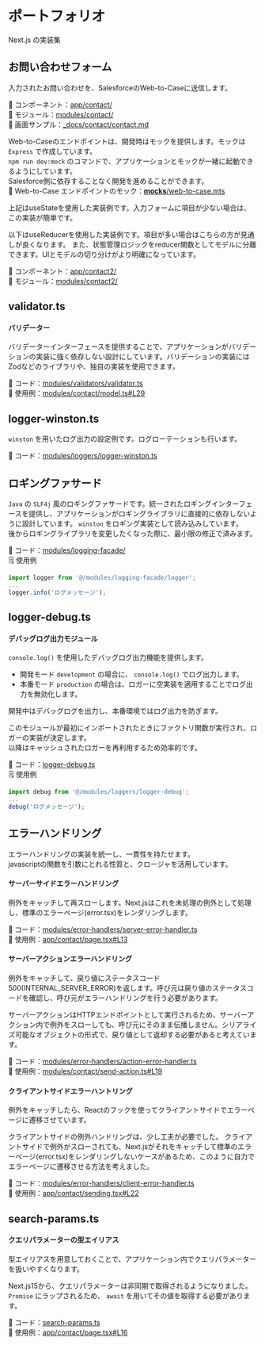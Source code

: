# ポートフォリオ
Next.js の実装集

## お問い合わせフォーム

入力されたお問い合わせを、SalesforceのWeb-to-Caseに送信します。  

:open_file_folder: コンポーネント：[app/contact/](app/contact)  
:open_file_folder: モジュール：[modules/contact/](modules/contact)  
:open_file_folder: 画面サンプル：[_docs/contact/contact.md](_docs/contact/contact.md)  

Web-to-Caseのエンドポイントは、開発時はモックを提供します。モックは `Express` で作成しています。  
`npm run dev:mock` のコマンドで、アプリケーションとモックが一緒に起動できるようにしています。  
Salesforce側に依存することなく開発を進めることができます。  
:open_file_folder: Web-to-Case エンドポイントのモック：[__mocks__/web-to-case.mts](__mocks__/web-to-case.mts)  

上記はuseStateを使用した実装例です。入力フォームに項目が少ない場合は、この実装が簡単です。

以下はuseReducerを使用した実装例です。項目が多い場合はこちらの方が見通しが良くなります。
また、状態管理ロジックをreducer関数としてモデルに分離できます。UIとモデルの切り分けがより明確になっています。

:open_file_folder: コンポーネント：[app/contact2/](app/contact2)  
:open_file_folder: モジュール：[modules/contact2/](modules/contact2)  


## validator.ts  
#### バリデーター
バリデーターインターフェースを提供することで、アプリケーションがバリデーションの実装に強く依存しない設計にしています。バリデーションの実装にはZodなどのライブラリや、独自の実装を使用できます。

:open_file_folder: コード：[modules/validators/validator.ts](modules/validators/validator.ts)  
:open_file_folder: 使用例：[modules/contact/model.ts#L29](modules/contact/model.ts#L29)


## logger-winston.ts
`winston` を用いたログ出力の設定例です。ログローテーションも行います。  

:open_file_folder: コード：[modules/loggers/logger-winston.ts](modules/loggers/logger-winston.ts)  

## ロギングファサード

`Java` の `SLF4j` 風のロギングファサードです。統一されたロギングインターフェースを提供し、アプリケーションがロギングライブラリに直接的に依存しないように設計しています。
`winston` をロギング実装として読み込みしています。  
後からロギングライブラリを変更したくなった際に、最小限の修正で済みます。

:open_file_folder: コード：[modules/logging-facade/](modules/logging-facade/)  
:spiral_notepad: 使用例
```ts
import logger from '@/modules/logging-facade/logger';
...
logger.info('ログメッセージ');
```

## logger-debug.ts
#### デバッグログ出力モジュール

`console.log()` を使用したデバッグログ出力機能を提供します。
- 開発モード `development` の場合に、 `console.log()` でログ出力します。
- 本番モード `production` の場合は、ロガーに空実装を適用することでログ出力を無効化します。

開発中はデバッグログを出力し、本番環境ではログ出力を防ぎます。

このモジュールが最初にインポートされたときにファクトリ関数が実行され、ロガーの実装が決定します。  
以降はキャッシュされたロガーを再利用するため効率的です。

:open_file_folder: コード：[logger-debug.ts](modules/loggers/logger-debug.ts)  
:spiral_notepad: 使用例
```ts
import debug from '@/modules/loggers/logger-debug';
...
debug('ログメッセージ');
```

## エラーハンドリング
エラーハンドリングの実装を統一し、一貫性を持たせます。  
javascriptの関数を引数にとれる性質と、クロージャを活用しています。

#### サーバーサイドエラーハンドリング
例外をキャッチして再スローします。Next.jsはこれを未処理の例外として処理し、標準のエラーページ(error.tsx)をレンダリングします。

:open_file_folder: コード：[modules/error-handlers/server-error-handler.ts](modules/error-handlers/server-error-handler.ts)  
:open_file_folder: 使用例：[app/contact/page.tsx#L13](app/contact/page.tsx#L13)  

#### サーバーアクションエラーハンドリング
例外をキャッチして、戻り値にステータスコード500(INTERNAL_SERVER_ERROR)を返します。呼び元は戻り値のステータスコードを確認し、呼び元がエラーハンドリングを行う必要があります。  

サーバーアクションはHTTPエンドポイントとして実行されるため、サーバーアクション内で例外をスローしても、呼び元にそのまま伝播しません。シリアライズ可能なオブジェクトの形式で、戻り値として返却する必要があると考えています。

:open_file_folder: コード：[modules/error-handlers/action-error-handler.ts](modules/error-handlers/action-error-handler.ts)  
:open_file_folder: 使用例：[modules/contact/send-action.ts#L19](modules/contact/send-action.ts#L19)  

#### クライアントサイドエラーハントリング
例外をキャッチしたら、Reactのフックを使ってクライアントサイドでエラーページに遷移させています。

クライアントサイドの例外ハンドリングは、少し工夫が必要でした。
クライアントサイドで例外がスローされても、Next.jsがそれをキャッチして標準のエラーページ(error.tsx)をレンダリングしないケースがあるため、このように自力でエラーページに遷移させる方法を考えました。

:open_file_folder: コード：[modules/error-handlers/client-error-handler.ts](modules/error-handlers/client-error-handler.ts)  
:open_file_folder: 使用例：[app/contact/sending.tsx#L22](app/contact/sending.tsx#L22)  

## search-params.ts
#### クエリパラメーターの型エイリアス

型エイリアスを用意しておくことで、アプリケーション内でクエリパラメーターを扱いやすくなります。

Next.js15から、クエリパラメーターは非同期で取得されるようになりました。`Promise` にラップされるため、 `await` を用いてその値を取得する必要があります。

:open_file_folder: コード：[search-params.ts](modules/types/search-params.ts)  
:open_file_folder: 使用例：[app/contact/page.tsx#L16](app/contact/page.tsx#L16)


